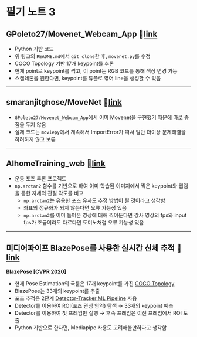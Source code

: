 # 필기 노트 3

## GPoleto27/Movenet_Webcam_App 🏫[link](https://github.com/GPoleto27/Movenet_Webcam_App)
- Python 기반 코드
- 위 링크의 `README.md`에서 `git clone`한 후, `movenet.py`를 수정
- COCO Topology 기반 17개 keypoint를 추론
- 현재 point로 keypoint를 찍고, 이 point는 RGB 코드를 통해 색상 변경 가능
- 스켈레톤을 원한다면, keypoint를 튜플로 엮어 line을 생성할 수 있음

---
## smaranjitghose/MoveNet 🏫[link](https://github.com/smaranjitghose/MoveNet)
- `GPoleto27/Movenet_Webcam_App`에서 이미 Movenet을 구현했기 때문에 따로 중점을 두지 않음
- 실제 코드는 `moviepy`에서 계속해서 ImportError가 떠서 일단 더이상 문제해결을 하려하지 않고 보류

---
## AIhomeTraining_web 🏫[link](https://github.com/jokj624/AIhomeTraining_web)
- 운동 포즈 추론 프로젝트
- `np.arctan2` 함수를 기반으로 하여 이미 학습된 이미지에서 찍은 keypoint와 웹캠을 통한 자세의 관절 각도를 비교
    - `np.arctan2`는 유용한 포즈 유사도 추정 방법이 될 것이라고 생각함
    - 좌표의 정규화가 되지 않는다면 오류 가능성 있음
    - `np.arctan2`를 이미 들어온 영상에 대해 찍어둔다면 강사 영상의 fps와 input fps가 조금이라도 다르다면 도미노처럼 오류 가능성 있음

---
## 미디어파이프 BlazePose를 사용한 실시간 신체 추적 🏫[link](https://brunch.co.kr/@synabreu/95)
**BlazePose [CVPR 2020]**
- 현재 Pose Estimation의 국룰은 17개 keypoint를 가진 [COCO Topology](https://cocodataset.org/#keypoints-2020)
- BlazePose는 33개의 keypoint를 추출
- 포즈 추적은 2단계 [Detector-Tracker ML Pipeline](https://ai.googleblog.com/2019/08/on-device-real-time-hand-tracking-with.html) 사용
- Detector를 이용하여 ROI(포즈 관심 영역) 탐색 → 33개의 keypoint 예측
- Detector를 이용하여 첫 프레임만 실행 → 후속 프레임은 이전 프레임에서 ROI 도출
- Python 기반으로 한다면, Mediapipe 사용도 고려해볼만하다고 생각함